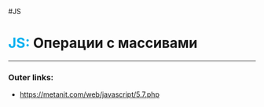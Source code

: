 #JS
# <font color="#00b0f0">JS:</font> Операции с массивами
---
### Outer links:
- https://metanit.com/web/javascript/5.7.php